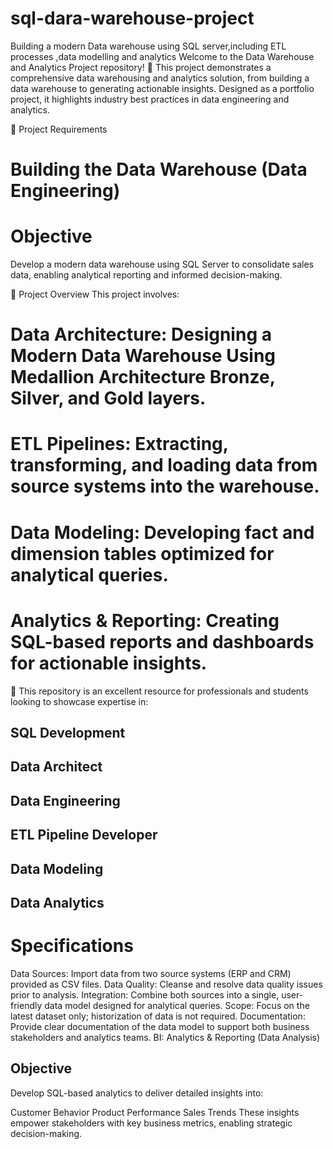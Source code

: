 # sql-dara-warehouse-project
Building a modern Data warehouse using SQL server,including ETL processes ,data modelling and analytics
Welcome to the Data Warehouse and Analytics Project repository! 🚀
This project demonstrates a comprehensive data warehousing and analytics solution, from building a data warehouse to generating actionable insights. Designed as a portfolio project, it highlights industry best practices in data engineering and analytics.

🚀 Project Requirements

# Building the Data Warehouse (Data Engineering)
# Objective
Develop a modern data warehouse using SQL Server to consolidate sales data, enabling analytical reporting and informed decision-making.

📖  Project Overview
This project involves:

# Data Architecture: Designing a Modern Data Warehouse Using Medallion Architecture Bronze, Silver, and Gold layers.
# ETL Pipelines: Extracting, transforming, and loading data from source systems into the warehouse.
# Data Modeling: Developing fact and dimension tables optimized for analytical queries.
# Analytics & Reporting: Creating SQL-based reports and dashboards for actionable insights.
🎯 This repository is an excellent resource for professionals and students looking to showcase expertise in:

## SQL Development
## Data Architect
## Data Engineering
## ETL Pipeline Developer
## Data Modeling
## Data Analytics



# Specifications
Data Sources: Import data from two source systems (ERP and CRM) provided as CSV files.
Data Quality: Cleanse and resolve data quality issues prior to analysis.
Integration: Combine both sources into a single, user-friendly data model designed for analytical queries.
Scope: Focus on the latest dataset only; historization of data is not required.
Documentation: Provide clear documentation of the data model to support both business stakeholders and analytics teams.
BI: Analytics & Reporting (Data Analysis)
## Objective
Develop SQL-based analytics to deliver detailed insights into:

Customer Behavior
Product Performance
Sales Trends
These insights empower stakeholders with key business metrics, enabling strategic decision-making.
